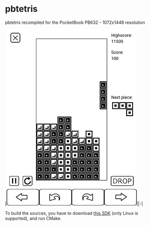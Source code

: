 # pbtetris
pbtetris recompiled for the PocketBook PB632 - 1072x1448 resolution

|![screenshot](https://github.com/neilswann80/pbtetris/blob/PB632/images/pbtetris_screenshot.jpg?raw=true)||-|


To build the sources, you have to download [this SDK](https://github.com/pocketbook/SDK_6.3.0/tree/6.5) (only Linux is supported), and run CMake.
